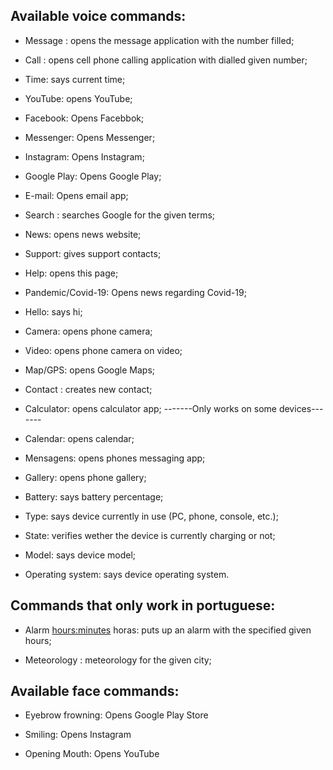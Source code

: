 ## Available voice commands:

   - Message <number>: opens the message application with the number filled;
    
   - Call <number>: opens cell phone calling application with dialled given number;
    
   - Time: says current time;
    
   - YouTube: opens YouTube;
    
   - Facebook: Opens Facebbok;
    
   - Messenger: Opens Messenger;
    
   - Instagram: Opens Instagram;
    
   - Google Play: Opens Google Play;
    
   - E-mail: Opens email app;
   
   - Search <terms>: searches Google for the given terms;
    
   - News: opens news website;
    
   - Support: gives support contacts;
    
   - Help: opens this page;
    
   - Pandemic/Covid-19: Opens news regarding Covid-19;
    
   - Hello: says hi;
    
   - Camera: opens phone camera;
    
   - Video: opens phone camera on video;
    
   - Map/GPS: opens Google Maps;
    
   - Contact <name> <number>: creates new contact;
    
   - Calculator: opens calculator app; -------Only works on some devices-------
    
   - Calendar: opens calendar;
    
   - Mensagens: opens phones messaging app;
    
   - Gallery: opens phone gallery;
    
   - Battery: says battery percentage;
    
   - Type: says device currently in use (PC, phone, console, etc.);
    
   - State: verifies wether the device is currently charging or not;
    
   - Model: says device model;
    
   - Operating system: says device operating system.
  
  ## Commands that only work in portuguese:
  
   - Alarm <hours:minutes> horas: puts up an alarm with the specified given hours;
   
   - Meteorology <city>: meteorology for the given city;
  
  ## Available face commands:
    
   - Eyebrow frowning: Opens Google Play Store
    
   - Smiling: Opens Instagram
    
   - Opening Mouth: Opens YouTube
